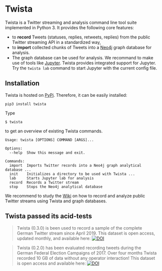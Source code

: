 # Twista
Twista is a Twitter streaming and analysis command line tool suite implemented in Python 3. It provides the following core features:

- to __record__ Tweets (statuses, replies, retweets, replies) from the public Twitter streaming API in a standardized way,
- to __import__ collected chunks of Tweets into a [Neo4j](https://neo4j.com/) graph database for analysis.
- The graph database can be used for analysis. We recommand to make use of tools like [Jupyter](https://jupyter.org).
  Twista provides integrated support for Jupyter. Try the `twista lab` command to start Jupyter with the current config file.

## Installation

Twista is hosted on [PyPi](). Therefore, it can be easily installed:

```
pip3 install twista
```

Type

```
$ twista
```

to get an overview of existing Twista commands.

```
Usage: twista [OPTIONS] COMMAND [ARGS]...

Options:
  --help  Show this message and exit.

Commands:
  import  Imports Twitter records into a Neo4j graph analytical database ...
  init    Initializes a directory to be used with Twista ...
  lab     Starts Jupyter lab for analysis
  record  Records a Twitter stream
  stop    Stops the Neo4j analytical database
```

We recommend to study the [Wiki]() on how to record and analyze public Twitter streams using Twista and graph databases.

## Twista passed its acid-tests

> Twista (0.3.0) is been used to record a sample of the complete German Twitter stream since April 2019.
> This dataset is open access, updated monthly, and available here: [![DOI](https://zenodo.org/badge/DOI/10.5281/zenodo.2783954.svg)](https://doi.org/10.5281/zenodo.2783954)

> Twista (0.2.0) has been evaluated recording tweets during the German Federal Election Campaigns of 2017. Over four months Twista recorded 10 GB of data without any operator interaction!
> This dataset is open access and available here: [![DOI](https://zenodo.org/badge/DOI/10.5281/zenodo.835735.svg)](https://doi.org/10.5281/zenodo.835735)
